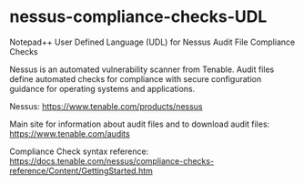 # nessus-compliance-checks-UDL
Notepad++ User Defined Language (UDL) for Nessus Audit File Compliance Checks

Nessus is an automated vulnerability scanner from Tenable. Audit files define automated checks for compliance with secure configuration guidance for operating systems and applications.

Nessus: https://www.tenable.com/products/nessus

Main site for information about audit files and to download audit files: https://www.tenable.com/audits

Compliance Check syntax reference: https://docs.tenable.com/nessus/compliance-checks-reference/Content/GettingStarted.htm
